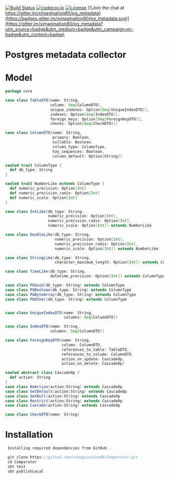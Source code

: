 [![Build Status](https://travis-ci.org/ximagination80/pg_metadata.svg?branch=master)](https://travis-ci.org/ximagination80/pg_metadata)
[![codecov.io](https://codecov.io/github/ximagination80/pg_metadata/coverage.svg?branch=master)](https://codecov.io/github/ximagination80/pg_metadata?branch=master)
[![License](http://img.shields.io/:license-Apache%202-red.svg)](http://www.apache.org/licenses/LICENSE-2.0.txt)
[![Join the chat at https://gitter.im/ximagination80/pg_metadata](https://badges.gitter.im/ximagination80/pg_metadata.svg)](https://gitter.im/ximagination80/pg_metadata?utm_source=badge&utm_medium=badge&utm_campaign=pr-badge&utm_content=badge)

# Postgres metadata collector
# Model

```scala
package core

case class TableDTO(name: String,
                    column: Seq[ColumnDTO],
                    unique_indexes: Option[Seq[UniqueIndexDTO]],
                    indexes: Option[Seq[IndexDTO]],
                    foreign_keys: Option[Seq[ForeignKeyDTO]],
                    checks: Option[Seq[CheckDTO]])

case class ColumnDTO(name: String,
                     primary: Boolean,
                     nullable: Boolean,
                     column_type: ColumnType,
                     has_sequences: Boolean,
                     column_default: Option[String])

sealed trait ColumnType {
  def db_type: String
}

sealed trait NumberLike extends ColumnType {
  def numeric_precision: Option[Int]
  def numeric_precision_radix: Option[Int]
  def numeric_scale: Option[Int]
}

case class IntLike(db_type: String,
                   numeric_precision: Option[Int],
                   numeric_precision_radix: Option[Int],
                   numeric_scale: Option[Int]) extends NumberLike

case class DoubleLike(db_type: String,
                      numeric_precision: Option[Int],
                      numeric_precision_radix: Option[Int],
                      numeric_scale: Option[Int]) extends NumberLike

case class StringLike(db_type: String,
                      character_maximum_length: Option[Int]) extends ColumnType

case class TimeLike(db_type: String,
                    datetime_precision: Option[Int]) extends ColumnType

case class PGUuid(db_type: String) extends ColumnType
case class PGBoolean(db_type: String) extends ColumnType
case class PGByteArray(db_type: String) extends ColumnType
case class PGOther(db_type: String) extends ColumnType


case class UniqueIndexDTO(name: String,
                          columns: Seq[ColumnDTO])

case class IndexDTO(name: String,
                    columns: Seq[ColumnDTO])

case class ForeignKeyDTO(name: String,
                         column: ColumnDTO,
                         references_to_table: TableDTO,
                         references_to_column: ColumnDTO,
                         action_on_update: CascadeOp,
                         action_on_delete: CascadeOp)

sealed abstract class CascadeOp {
  def action: String
}
case class NoAction(action:String) extends CascadeOp
case class SetDefault(action:String) extends CascadeOp
case class SetNull(action:String) extends CascadeOp
case class Restrict(action:String) extends CascadeOp
case class Cascade(action:String) extends CascadeOp

case class CheckDTO(name: String)
```

# Installation
```scala
 Installing required dependencies from GitHub..

 git clone https://github.com/ximagination80/Comparator.git
 cd Comparator
 sbt test
 sbt publishLocal
```


